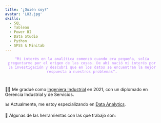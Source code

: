 ```yaml
---
title: '¿Quién soy?'
avatar: 'LU3.jpg'
skills:
  - SQL
  - Tableau
  - Power BI
  - Data Studio
  - Python
  - SPSS & Minitab
---
```


<p style="text-align:center; color:#BF85FF;font-family: SF Mono,Fira Code,Fira Mono,Roboto Mono,Lucida Console,Monaco,monospace; font-size:12px;"> "Mi interés en la analítica comenzó cuando era pequeña, solía preguntarme por el origen de las cosas. De ahí nació mi interés por la investigación y descubrí que en los datos se encuentran la mejor respuesta a nuestros problemas".</P>
<br>

👩‍🎓 Me gradué como <u>Ingeniera Industrial</u> en 2021, con un diplomado en Gerencia Industrial y de Servicios.

📊 Actualmente, me estoy especializando en <u>Data Analytics</u>.

🔨 Algunas de las herramientas con las que trabajo son:


